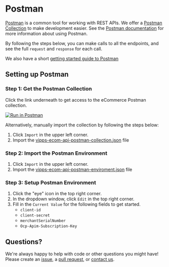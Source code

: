 # Postman

[Postman](https://www.getpostman.com/) is a common tool for working with REST APIs.
We offer a [Postman Collection](https://www.getpostman.com/collection) to make development easier.
See the [Postman documentation](https://www.getpostman.com/docs/) for more information about using Postman.

By following the steps below, you can make calls to all the
endpoints, and see the full `request` and `response` for each call.

We also have a short [getting started guide to Postman](https://github.com/vippsas/vipps-developers/blob/master/postman-guide.md)

## Setting up Postman

### Step 1: Get the Postman Collection

Click the link underneath to get access to the eCommerce Postman collection.

[![Run in Postman](https://run.pstmn.io/button.svg)](https://app.getpostman.com/run-collection/02daf42d90cd59dfd63a)

Alternatively, manually import the collection by following the steps below:
1. Click `Import` in the upper left corner.
2. Import the [vipps-ecom-api-postman-collection.json](https://raw.githubusercontent.com/vippsas/vipps-ecom-api/master/tools/vipps-ecom-api-postman-collection.json) file

### Step 2: Import the Postman Environment

1. Click `Import` in the upper left corner.
2. Import the [vipps-ecom-api-postman-enviroment.json](https://raw.githubusercontent.com/vippsas/vipps-ecom-api/master/tools/vipps-ecom-api-postman-enviroment.json) file

### Step 3: Setup Postman Environment

1. Click the "eye" icon in the top right corner.
2. In the dropdown window, click `Edit` in the top right corner.
3. Fill in the `Current Value` for the following fields to get started.
   - `client-id`
   - `client-secret`
   - `merchantSerialNumber`
   - `Ocp-Apim-Subscription-Key`

## Questions?

We're always happy to help with code or other questions you might have!
Please create an [issue](https://github.com/vippsas/vipps-ecom-api/issues),
a [pull request](https://github.com/vippsas/vipps-ecom-api/pulls),
or [contact us](https://github.com/vippsas/vipps-developers/blob/master/contact.md).
